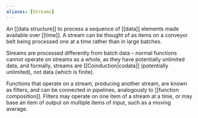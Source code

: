 ```yaml
---
aliases: [Streams]
---
```


An [[data structure]] to process a sequence of [[data]] elements made available over [[time]]. A stream can be thought of as items on a conveyor belt being processed one at a time rather than in large batches.

Streams are processed differently from batch data – normal functions cannot operate on streams as a whole, as they have potentially unlimited data, and formally, streams are [[Coinduction|codata]] (potentially unlimited), not data (which is finite). 

Functions that operate on a stream, producing another stream, are known as filters, and can be connected in pipelines, analogously to [[function composition]]. Filters may operate on one item of a stream at a time, or may base an item of output on multiple items of input, such as a moving average.
